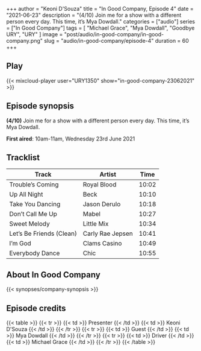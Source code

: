 +++
author = "Keoni D'Souza"
title = "In Good Company, Episode 4"
date = "2021-06-23"
description = "(4/10) Join me for a show with a different person every day. This time, it’s Mya Dowdall."
categories = ["audio"]
series = ["In Good Company"]
tags = [
    "Michael Grace",
    "Mya Dowdall",
    "Goodbye URY",
    "URY"
]
image = "post/audio/in-good-company/in-good-company.png"
slug = "audio/in-good-company/episode-4"
duration = 60
+++

## Play

{{< mixcloud-player user="URY1350" show="in-good-company-23062021" >}}

## Episode synopsis

**(4/10)** Join me for a show with a different person every day. This time, it’s Mya Dowdall.

**First aired**: 10am-11am, Wednesday 23rd June 2021

## Tracklist

| Track                    | Artist           | Time  |
|--------------------------|------------------|-------|
| Trouble’s Coming         | Royal Blood      | 10:02 |
| Up All Night             | Beck             | 10:10 |
| Take You Dancing         | Jason Derulo     | 10:18 |
| Don’t Call Me Up         | Mabel            | 10:27 |
| Sweet Melody             | Little Mix       | 10:34 |
| Let’s Be Friends (Clean) | Carly Rae Jepsen | 10:41 |
| I’m God                  | Clams Casino     | 10:49 |
| Everybody Dance          | Chic             | 10:55 |

## About In Good Company

{{< synopses/company-synopsis >}}

## Episode credits

{{< table >}}
    {{< tr >}}
        {{< td >}}
            Presenter
        {{< /td >}}
        {{< td >}}
            Keoni D'Souza
        {{< /td >}}
    {{< /tr >}}
    {{< tr >}}
        {{< td >}}
            Guest
        {{< /td >}}
        {{< td >}}
            Mya Dowdall
        {{< /td >}}
    {{< /tr >}}
    {{< tr >}}
        {{< td >}}
            Driver
        {{< /td >}}
        {{< td >}}
            Michael Grace
        {{< /td >}}
    {{< /tr >}}
{{< /table >}}